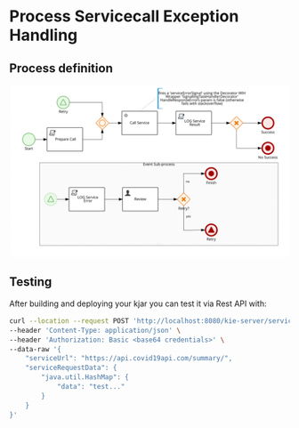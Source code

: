 # Process Servicecall Exception Handling

## Process definition

![ServiceCall](./src/main/resources/com/redhat/demos/ServiceCall-svg.svg)

## Testing
After building and deploying your kjar you can test it via Rest API with:

```bash
curl --location --request POST 'http://localhost:8080/kie-server/services/rest/server/containers/kie-process-template/processes/ServiceCall/instances' \
--header 'Content-Type: application/json' \
--header 'Authorization: Basic <base64 credentials>' \
--data-raw '{
    "serviceUrl": "https://api.covid19api.com/summary/",
    "serviceRequestData": {
        "java.util.HashMap": {
            "data": "test..."
        }
    }
}'
```